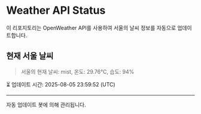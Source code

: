 
# Weather API Status

이 리포지토리는 OpenWeather API를 사용하여 서울의 날씨 정보를 자동으로 업데이트합니다.

## 현재 서울 날씨
> 서울의 현재 날씨: mist, 온도: 29.76°C, 습도: 94%

⏳ 업데이트 시간: 2025-08-05 23:59:52 (UTC)

---
자동 업데이트 봇에 의해 관리됩니다.
